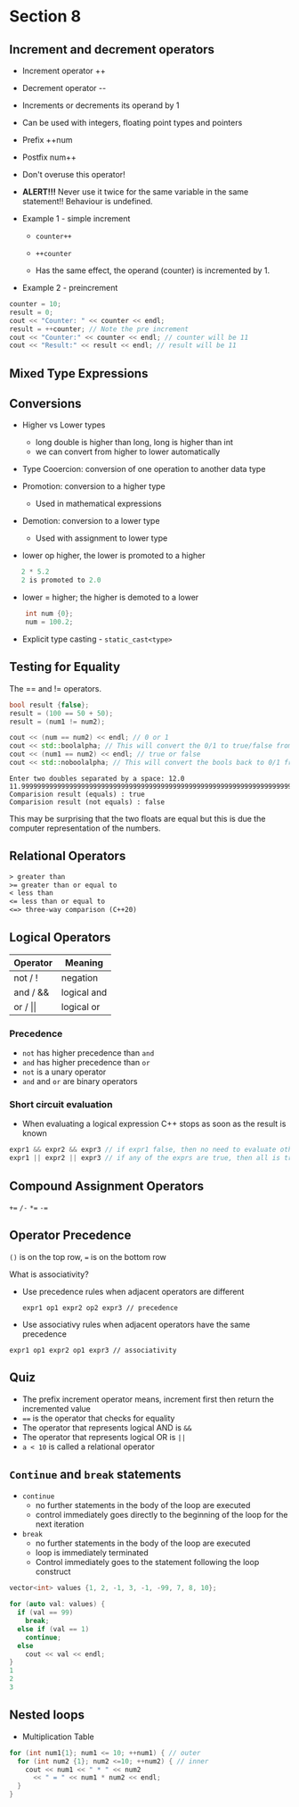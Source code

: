 # Section 8

## Increment and decrement operators

* Increment operator ++
* Decrement operator --

* Increments or decrements its operand by 1
* Can be used with integers, floating point types and pointers

* Prefix   ++num
* Postfix      num++

* Don't overuse this operator!
* **ALERT!!!** Never use it twice for the same variable in the same statement!! Behaviour is undefined.

* Example 1 - simple increment
  * `counter++`

  * `++counter`

  * Has the same effect, the operand (counter) is incremented by 1.

* Example 2 - preincrement

```cpp
counter = 10;
result = 0;
cout << "Counter: " << counter << endl;
result = ++counter; // Note the pre increment
cout << "Counter:" << counter << endl; // counter will be 11
cout << "Result:" << result << endl; // result will be 11
```

## Mixed Type Expressions

## Conversions

* Higher vs Lower types
  * long double is higher than long, long is higher than int
  * we can convert from higher to lower automatically

* Type Cooercion: conversion of one operation to another data type

* Promotion: conversion to a higher type
  * Used in mathematical expressions

* Demotion: conversion to a lower type
  * Used with assignment to lower type

* lower op higher, the lower is promoted to a higher

```cpp
   2 * 5.2
   2 is promoted to 2.0
```

* lower = higher; the higher is demoted to a lower

```cpp
    int num {0};
    num = 100.2;
```

* Explicit type casting - `static_cast<type>`

## Testing for Equality

The == and != operators.

```cpp
bool result {false};
result = (100 == 50 + 50);
result = (num1 != num2);

cout << (num == num2) << endl; // 0 or 1
cout << std::boolalpha; // This will convert the 0/1 to true/false from here on when outputted to the stream
cout << (num1 == num2) << endl; // true or false
cout << std::noboolalpha; // This will convert the bools back to 0/1 from here on
```

```text
Enter two doubles separated by a space: 12.0 11.99999999999999999999999999999999999999999999999999999999999999999999999999999999999999999 
Comparision result (equals) : true     
Comparision result (not equals) : false
```

This may be surprising that the two floats are equal but this is due the computer representation of the numbers.

## Relational Operators

```txt
> greater than
>= greater than or equal to
< less than
<= less than or equal to
<=> three-way comparison (C++20)
```

## Logical Operators

| Operator   | Meaning     |
|---         | ---         |
| not / !    | negation    |
| and / &&   | logical and |
| or / \|\|  | logical or  |

### Precedence

* `not` has higher precedence than `and`
* `and` has higher precedence than `or`
* `not` is a unary operator
* `and` and `or` are binary operators

### Short circuit evaluation

* When evaluating a logical expression C++ stops as soon as the result is known

```cpp
expr1 && expr2 && expr3 // if expr1 false, then no need to evaluate others
expr1 || expr2 || expr3 // if any of the exprs are true, then all is true
```

## Compound Assignment Operators

`+=` `/-` `*=` `-=`

## Operator Precedence

`()` is on the top row, `=` is on the bottom row

What is associativity?

* Use precedence rules when adjacent operators are different
  
  `expr1 op1 expr2 op2 expr3 // precedence`

* Use associativy rules when adjacent operators have the same precedence

`expr1 op1 expr2 op1 expr3 // associativity`

## Quiz

* The prefix increment operator means, increment first then return the incremented value
* `==` is the operator that checks for equality
* The operator that represents logical AND is `&&`
* The operator that represents logical OR is `||`
* `a < 10` is called a relational operator

## `Continue` and `break` statements
* `continue`
  * no further statements in the body of the loop are executed
  * control immediately goes directly to the beginning of the loop for the next iteration
* `break` 
  * no further statements in the body of the loop are executed
  * loop is immediately terminated
  * Control immediately goes to the statement following the loop construct
  
```cpp
vector<int> values {1, 2, -1, 3, -1, -99, 7, 8, 10};

for (auto val: values) {
  if (val == 99)
    break;
  else if (val == 1)
    continue;
  else
    cout << val << endl;
}
1
2
3
```

## Nested loops
* Multiplication Table

```cpp
for (int num1{1}; num1 <= 10; ++num1) { // outer
  for (int num2 {1}; num2 <=10; ++num2) { // inner
    cout << num1 << " * " << num2
      << " = " << num1 * num2 << endl;  
  }
}
```